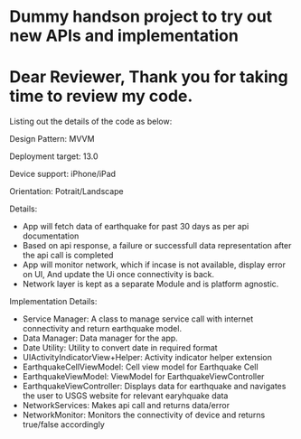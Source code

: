 # Dummy handson project to try out new APIs and implementation
# Dear Reviewer, Thank you for taking time to review my code.

Listing out the details of the code as below:

Design Pattern: MVVM

Deployment target: 13.0

Device support: iPhone/iPad

Orientation: Potrait/Landscape

Details:

* App will fetch data of earthquake for past 30 days as per api documentation
* Based on api response, a failure or successfull data representation after the api call is completed
* App will monitor network, which if incase is not available, display error on UI, And update the Ui once connectivity is back.
* Network layer is kept as a separate Module and is platform agnostic. 

Implementation Details:

* Service Manager: A class to manage service call with internet connectivity and return earthquake model.
* Data Manager: Data manager for the app.
* Date Utility: Utility to convert date in required format
* UIActivityIndicatorView+Helper: Activity indicator helper extension
* EarthquakeCellViewModel: Cell view model for Earthquake Cell
* EarthquakeViewModel: ViewModel for EarthquakeViewController
* EarthquakeViewController: Displays data for earthquake and navigates the user to USGS website for relevant earyhquake data
* NetworkServices: Makes api call and returns data/error
* NetworkMonitor: Monitors the connectivity of device and returns true/false accordingly
